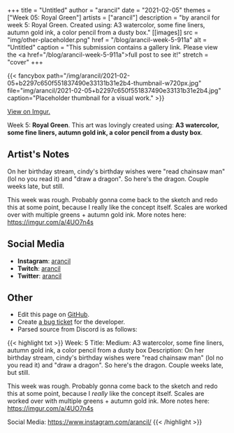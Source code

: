 +++
title =       "Untitled"
author =      "arancil"
date =        "2021-02-05"
themes =      ["Week 05: Royal Green"]
artists =     ["arancil"]
description = "by arancil for week 5: Royal Green. Created using: A3 watercolor, some fine liners, autumn gold ink, a color pencil from a dusty box."
[[images]]
      src = "img/other-placeholder.png"
      href = "/blog/arancil-week-5-911a"
      alt = "Untitled"
      caption = "This submission contains a gallery link. Please view the <a href=\"/blog/arancil-week-5-911a\">full post</a> to see it!"
      stretch = "cover"
+++


{{< fancybox path="/img/arancil/2021-02-05+b2297c650f551837490e33131b31e2b4-thumbnail-w720px.jpg" file="img/arancil/2021-02-05+b2297c650f551837490e33131b31e2b4.jpg" caption="Placeholder thumbnail for a visual work." >}}

[View on Imgur.](https://imgur.com/a/4UO7n4s)


Week 5: **Royal Green**. This art was lovingly created using: **A3 watercolor, some fine liners, autumn gold ink, a color pencil from a dusty box**.

## Artist's Notes

On her birthday stream, cindy's birthday wishes were "read chainsaw man" (lol no you read it) and "draw a dragon". So here's the dragon. Couple weeks late, but still.

This week was rough. Probably gonna come back to the sketch and redo this at some point, because I really like the concept itself. Scales are worked over with multiple greens + autumn gold ink. 
More notes here: https://imgur.com/a/4UO7n4s

## Social Media

- **Instagram**: <a href='https://instagram.com/arancil' target='_blank'>arancil</a>
- **Twitch**: <a href='https://twitch.tv/arancil' target='_blank'>arancil</a>
- **Twitter**: <a href='https://twitter.com/arancil' target='_blank'>arancil</a>

## Other

- Edit this page on [GitHub](https://github.com/teaminkling/web-refresh/edit/main/content/blog/arancil-week-5-911a.md).
- Create [a bug ticket](https://github.com/teaminkling/web-refresh/issues/new?assignees=&labels=bug&template=problem-report.md&title=) for the developer.
- Parsed source from Discord is as follows:

{{< highlight txt >}}
Week: 5
Title: 
Medium: A3 watercolor, some fine liners, autumn gold ink, a color pencil from a dusty box
Description: On her birthday stream, cindy's birthday wishes were "read chainsaw man" (lol no you read it) and "draw a dragon". So here's the dragon. Couple weeks late, but still.

This week was rough. Probably gonna come back to the sketch and redo this at some point, because I _really_ like the concept itself. Scales are worked over with multiple greens + autumn gold ink. 
More notes here: https://imgur.com/a/4UO7n4s

Social Media: https://www.instagram.com/arancil/
{{< /highlight >}}